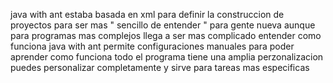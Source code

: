 java with ant estaba basada en xml para definir la construccion de proyectos para ser mas  " sencillo de entender " para gente nueva aunque para programas mas complejos llega a ser mas complicado entender como funciona 
java with ant permite configuraciones manuales para poder aprender como funciona todo el programa
tiene una amplia perzonalizacion puedes personalizar completamente y sirve para tareas mas especificas